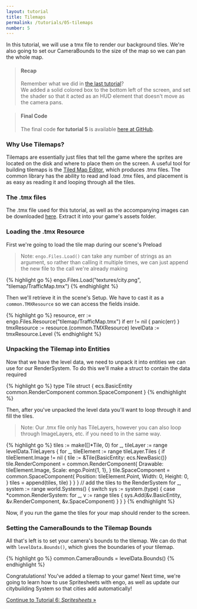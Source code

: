 ```yaml
---
layout: tutorial
title: Tilemaps
permalink: /tutorials/05-tilemaps
number: 5
---
```


In this tutorial, we will use a tmx file to render our background tiles. We're
also going to set our CameraBounds to the size of the map so we can pan the
whole map.

> #### Recap
> Remember what we did in [the last tutorial](/tutorials/04-hud)? <br>
> We added a solid colored box to the bottom left of the screen, and set the
> shader so that it acted as an HUD element that doesn't move as the camera
> pans.

> #### Final Code
> The final code **for tutorial 5** is available
> [here at GitHub](https://github.com/EngoEngine/TrafficManager/tree/05-tilemaps).

### Why Use Tilemaps?

Tilemaps are essentially just files that tell the game where the sprites are
located on the disk and where to place them on the screen. A useful tool for
building tilemaps is the [Tiled Map Editor](https://www.mapeditor.org), which
produces .tmx files. The common library has the ability to read and load .tmx
files, and placement is as easy as reading it and looping through all the tiles.

### The .tmx files

The .tmx file used for this tutorial, as well as the accompanying images can be
downloaded [here](/img/tutorials/05/tilemap.zip). Extract it into your game's
assets folder.

### Loading the .tmx Resource

First we're going to load the tile map during our scene's Preload

> Note: `engo.Files.Load()` can take any number of strings as an argument, so
> rather than calling it multiple times, we can just append the new file to the
> call we're already making

{% highlight go %}
engo.Files.Load("textures/city.png", "tilemap/TrafficMap.tmx")
{% endhighlight %}

Then we'll retrieve it in the scene's Setup. We have to cast it as a
`common.TMXResource` so we can access the fields inside.

{% highlight go %}
resource, err := engo.Files.Resource("tilemap/TrafficMap.tmx")
if err != nil {
  panic(err)
}
tmxResource := resource.(common.TMXResource)
levelData := tmxResource.Level
{% endhighlight %}

### Unpacking the Tilemap into Entities

Now that we have the level data, we need to unpack it into entities we can use
for our RenderSystem. To do this we'll make a struct to contain the data required

{% highlight go %}
type Tile struct {
  ecs.BasicEntity
  common.RenderComponent
  common.SpaceComponent
}
{% endhighlight %}

Then, after you've unpacked the level data you'll want to loop through it and
fill the tiles.

> Note: Our .tmx file only has TileLayers, however you can also loop through
> ImageLayers, etc. if you need to in the same way.

{% highlight go %}
tiles := make([]*Tile, 0)
for _, tileLayer := range levelData.TileLayers {
  for _, tileElement := range tileLayer.Tiles {
    if tileElement.Image != nil {
      tile := &Tile{BasicEntity: ecs.NewBasic()}
      tile.RenderComponent = common.RenderComponent{
        Drawable: tileElement.Image,
        Scale:    engo.Point{1, 1},
      }
      tile.SpaceComponent = common.SpaceComponent{
        Position: tileElement.Point,
        Width:    0,
        Height:   0,
      }
      tiles = append(tiles, tile)
    }
  }
}
// add the tiles to the RenderSystem
for _, system := range world.Systems() {
  switch sys := system.(type) {
  case *common.RenderSystem:
    for _, v := range tiles {
      sys.Add(&v.BasicEntity, &v.RenderComponent, &v.SpaceComponent)
    }
  }
}
{% endhighlight %}

Now, if you run the game the tiles for your map should render to the screen.

### Setting the CameraBounds to the Tilemap Bounds

All that's left is to set your camera's bounds to the tilemap. We can do that
with `levelData.Bounds()`, which gives the boundaries of your tilemap.

{% highlight go %}
common.CameraBounds = levelData.Bounds()
{% endhighlight %}

Congratulations! You've added a tilemap to your game! Next time, we're going to
learn how to use Spritesheets with engo, as well as update our citybuilding System
so that cities add automatically!

<div class="button-group stacked">
<a class="button" href="/tutorials/06-spritesheets-and-automated-citybuilding">Continue to Tutorial 6: <i>Spritesheets</i> &raquo;</a>
</div>
